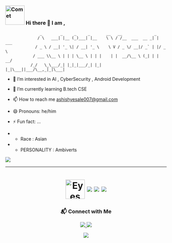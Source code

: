  
###  <img src="https://raw.githubusercontent.com/Tarikul-Islam-Anik/Animated-Fluent-Emojis/master/Emojis/Travel%20and%20places/Comet.png" alt="Comet" width="60" height="60" />  Hi there 👋 I am ,  
 


```                              
               _        _     _     _       __   __              _
              / \   ___| |__ (_)___| |__    \ \ / /__  ___  __ _| | ___
             / _ \ / __| '_ \| / __| '_ \    \ V / _ \/ __|/ _` | |/ _ \
            / ___ \\__ \ | | | \__ \ | | |    | |  __/\__ \ (_| | |  __/
           /_/   \_\___/_| |_|_|___/_| |_|    |_|\___||___/\__,_|_|\___| 

  ```
  
- 👀 I’m interested in AI , CyberSecurity , Android Development 
- 🌱 I’m currently learning B.tech CSE 
- 📫 How to reach me ashishyesale007@gmail.com
- 😄 Pronouns: he/him

- ⚡ Fun fact: ...

 * * Race : Asian
 * * PERSONALITY : Ambiverts

 <!-- Heroku  User : <img width="1440" alt="Heruku Credits" src="https://github.com/AshishYesale7/AshishYesale7/assets/67554129/69ff7760-86f4-489d-88eb-8cb252812c6a"> -->

 
 
![](./profile-3d-contrib/profile-night-green.svg) 

---

<div align="center" >
<h1> <img src="https://raw.githubusercontent.com/Tarikul-Islam-Anik/Animated-Fluent-Emojis/master/Emojis/Hand%20gestures/Eyes.png" alt="Eyes" width="60" height="60"  
<p align="center">
  <img src="https://img.shields.io/github/followers/AshishYesale7?label=Followers&style=social">
  <img src="https://img.shields.io/github/stars/AshishYesale7?label=Stars&style=social">
  <img src="https://komarev.com/ghpvc/?username=AshishYesale7&color=blue&style=flat-square">
</p>


### 📬 Connect with Me
<div align="center">
  <a href="https://www.linkedin.com/in/ashishyesale">
    <img src="https://img.shields.io/badge/LinkedIn-Ashish%20Yesale-blue?style=for-the-badge&logo=linkedin" />
  </a>
 
  <a href="mailto:ashishyesale007@gmail.com">
    <img src="https://img.shields.io/badge/Email-Ashish%20Yesale-red?style=for-the-badge&logo=gmail" />
  </a>
</div>



<p align="center">
  <img src="https://capsule-render.vercel.app/api?type=waving&color=gradient&height=120&section=footer" />
</p>
